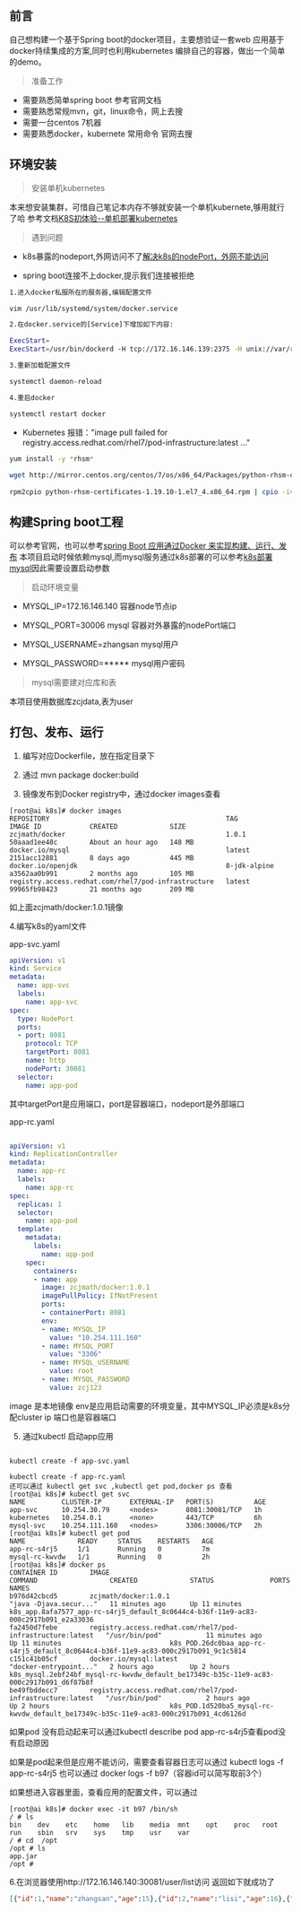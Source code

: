 ## 前言
自己想构建一个基于Spring boot的docker项目，主要想验证一套web 应用基于docker持续集成的方案,同时也利用kubernetes
编排自己的容器，做出一个简单的demo。 

> 准备工作
- 需要熟悉简单spring boot 参考官网文档
- 需要熟悉常规mvn，git，linux命令，网上去搜
- 需要一台centos 7机器
- 需要熟悉docker，kubernete 常用命令 官网去搜 


## 环境安装

> 安装单机kubernetes

本来想安装集群，可惜自己笔记本内存不够就安装一个单机kubernete,够用就行了哈
参考文档[K8S初体验--单机部署kubernetes](https://blog.csdn.net/wyc_cs/article/details/87623920)

> 遇到问题

- k8s暴露的nodeport,外网访问不了[解决k8s的nodePort，外网不能访问](https://blog.csdn.net/kq1983/article/details/90516052)

- spring boot连接不上docker,提示我们连接被拒绝
```bash
1.进入docker私服所在的服务器,编辑配置文件

vim /usr/lib/systemd/system/docker.service

2.在docker.service的[Service]下增加如下内容:

ExecStart=
ExecStart=/usr/bin/dockerd -H tcp://172.16.146.139:2375 -H unix://var/run/docker.sock

3.重新加载配置文件

systemctl daemon-reload

4.重启docker

systemctl restart docker 

```

- Kubernetes 报错："image pull failed for registry.access.redhat.com/rhel7/pod-infrastructure:latest ..."
```bash
yum install -y *rhsm*
 
wget http://mirror.centos.org/centos/7/os/x86_64/Packages/python-rhsm-certificates-1.19.10-1.el7_4.x86_64.rpm
 
rpm2cpio python-rhsm-certificates-1.19.10-1.el7_4.x86_64.rpm | cpio -iv --to-stdout ./etc/rhsm/ca/redhat-uep.pem | tee /etc/rhsm/ca/redhat-uep.pem

```


## 构建Spring boot工程
可以参考官网，也可以参考[spring Boot 应用通过Docker 来实现构建、运行、发布](https://blog.csdn.net/u010046908/article/details/56008445)
本项目启动时候依赖mysql,而mysql服务通过k8s部署的可以参考[k8s部署mysql](https://www.cnblogs.com/zoulixiang/p/9910337.html)因此需要设置启动参数

> 启动环境变量

- MYSQL_IP=172.16.146.140
容器node节点ip

- MYSQL_PORT=30006
mysql 容器对外暴露的nodePort端口 

- MYSQL_USERNAME=zhangsan
mysql用户

- MYSQL_PASSWORD=*****
mysql用户密码

> mysql需要建对应库和表

本项目使用数据库zcjdata,表为user


##  打包、发布、运行
1. 编写对应Dockerfile，放在指定目录下

2. 通过 mvn package docker:build 

3. 镜像发布到Docker registry中，通过docker images查看
```text
[root@ai k8s]# docker images
REPOSITORY                                            TAG                 IMAGE ID            CREATED             SIZE
zcjmath/docker                                        1.0.1               50aaad1ee48c        About an hour ago   148 MB
docker.io/mysql                                       latest              2151acc12881        8 days ago          445 MB
docker.io/openjdk                                     8-jdk-alpine        a3562aa0b991        2 months ago        105 MB
registry.access.redhat.com/rhel7/pod-infrastructure   latest              99965fb98423        21 months ago       209 MB
```

如上面zcjmath/docker:1.0.1镜像

4.编写k8s的yaml文件

app-svc.yaml
```yaml
apiVersion: v1
kind: Service
metadata:
  name: app-svc
  labels:
    name: app-svc
spec:
  type: NodePort
  ports:
  - port: 8081
    protocol: TCP
    targetPort: 8081
    name: http
    nodePort: 30081
  selector:
    name: app-pod

```
其中targetPort是应用端口，port是容器端口，nodeport是外部端口

app-rc.yaml
```yaml

apiVersion: v1
kind: ReplicationController
metadata:
  name: app-rc
  labels:
    name: app-rc
spec:
  replicas: 1
  selector:
    name: app-pod
  template:
    metadata:
      labels:
        name: app-pod
    spec:
      containers:
      - name: app
        image: zcjmath/docker:1.0.1
        imagePullPolicy: IfNotPresent
        ports:
        - containerPort: 8081
        env:
        - name: MYSQL_IP
          value: "10.254.111.160"
        - name: MYSQL_PORT
          value: "3306"
        - name: MYSQL_USERNAME
          value: root
        - name: MYSQL_PASSWORD
          value: zcj123


```
image 是本地镜像
env是应用启动需要的环境变量，其中MYSQL_IP必须是k8s分配cluster ip 端口也是容器端口

5. 通过kubectl 启动app应用
```text

kubectl create -f app-svc.yaml 

kubectl create -f app-rc.yaml 
还可以通过 kubectl get svc ,kubectl get pod,docker ps 查看
[root@ai k8s]# kubectl get svc
NAME         CLUSTER-IP       EXTERNAL-IP   PORT(S)          AGE
app-svc      10.254.30.79     <nodes>       8081:30081/TCP   1h
kubernetes   10.254.0.1       <none>        443/TCP          6h
mysql-svc    10.254.111.160   <nodes>       3306:30006/TCP   2h
[root@ai k8s]# kubectl get pod
NAME             READY     STATUS    RESTARTS   AGE
app-rc-s4rj5     1/1       Running   0          7m
mysql-rc-kwvdw   1/1       Running   0          2h
[root@ai k8s]# docker ps
CONTAINER ID        IMAGE                                                        COMMAND                  CREATED             STATUS              PORTS               NAMES
b976d42cbcd5        zcjmath/docker:1.0.1                                         "java -Djava.secur..."   11 minutes ago      Up 11 minutes                           k8s_app.8afa7577_app-rc-s4rj5_default_8c0644c4-b36f-11e9-ac83-000c2917b091_e2a33036
fa2450d7febe        registry.access.redhat.com/rhel7/pod-infrastructure:latest   "/usr/bin/pod"           11 minutes ago      Up 11 minutes                           k8s_POD.26dc0baa_app-rc-s4rj5_default_8c0644c4-b36f-11e9-ac83-000c2917b091_9c1c5814
c151c41b05cf        docker.io/mysql:latest                                       "docker-entrypoint..."   2 hours ago         Up 2 hours                              k8s_mysql.2ebf24bf_mysql-rc-kwvdw_default_be17349c-b35c-11e9-ac83-000c2917b091_d6f87b8f
be49fbddecc7        registry.access.redhat.com/rhel7/pod-infrastructure:latest   "/usr/bin/pod"           2 hours ago         Up 2 hours                              k8s_POD.1d520ba5_mysql-rc-kwvdw_default_be17349c-b35c-11e9-ac83-000c2917b091_4cd6126d

```


如果pod 没有启动起来可以通过kubectl describe pod app-rc-s4rj5查看pod没有启动原因

如果是pod起来但是应用不能访问，需要查看容器日志可以通过  kubectl logs -f app-rc-s4rj5
也可以通过 docker logs -f b97（容器id可以简写取前3个）

如果想进入容器里面，查看应用的配置文件，可以通过
```text
[root@ai k8s]# docker exec -it b97 /bin/sh
/ # ls
bin    dev    etc    home   lib    media  mnt    opt    proc   root   run    sbin   srv    sys    tmp    usr    var
/ # cd  /opt
/opt # ls
app.jar
/opt # 
```

6.在浏览器使用http://172.16.146.140:30081/user/list访问
返回如下就成功了 
```json
[{"id":1,"name":"zhangsan","age":15},{"id":2,"name":"lisi","age":16},{"id":3,"name":"wangwu","age":16},{"id":4,"name":"lihua","age":16}]
```
